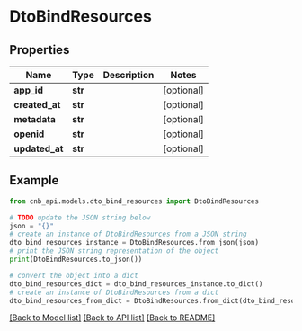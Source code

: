 # DtoBindResources


## Properties

Name | Type | Description | Notes
------------ | ------------- | ------------- | -------------
**app_id** | **str** |  | [optional] 
**created_at** | **str** |  | [optional] 
**metadata** | **str** |  | [optional] 
**openid** | **str** |  | [optional] 
**updated_at** | **str** |  | [optional] 

## Example

```python
from cnb_api.models.dto_bind_resources import DtoBindResources

# TODO update the JSON string below
json = "{}"
# create an instance of DtoBindResources from a JSON string
dto_bind_resources_instance = DtoBindResources.from_json(json)
# print the JSON string representation of the object
print(DtoBindResources.to_json())

# convert the object into a dict
dto_bind_resources_dict = dto_bind_resources_instance.to_dict()
# create an instance of DtoBindResources from a dict
dto_bind_resources_from_dict = DtoBindResources.from_dict(dto_bind_resources_dict)
```
[[Back to Model list]](../README.md#documentation-for-models) [[Back to API list]](../README.md#documentation-for-api-endpoints) [[Back to README]](../README.md)


